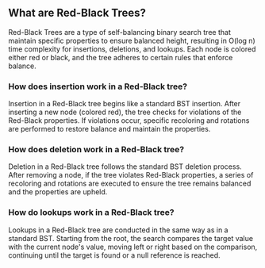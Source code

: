 ## What are Red-Black Trees? ##
Red-Black Trees are a type of self-balancing binary search tree that maintain specific properties to ensure balanced height, resulting in O(log n) time complexity for insertions, deletions, and lookups. Each node is colored either red or black, and the tree adheres to certain rules that enforce balance.

### How does insertion work in a Red-Black tree? ###
Insertion in a Red-Black tree begins like a standard BST insertion. After inserting a new node (colored red), the tree checks for violations of the Red-Black properties. If violations occur, specific recoloring and rotations are performed to restore balance and maintain the properties.

### How does deletion work in a Red-Black tree? ###
Deletion in a Red-Black tree follows the standard BST deletion process. After removing a node, if the tree violates Red-Black properties, a series of recoloring and rotations are executed to ensure the tree remains balanced and the properties are upheld.

### How do lookups work in a Red-Black tree? ###
Lookups in a Red-Black tree are conducted in the same way as in a standard BST. Starting from the root, the search compares the target value with the current node's value, moving left or right based on the comparison, continuing until the target is found or a null reference is reached.
